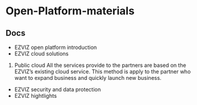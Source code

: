 # Open-Platform-materials
## Docs
- EZVIZ open platform introduction
- EZVIZ cloud solutions



1.  Public cloud
All the services provide to the partners are based on the EZVIZ’s existing cloud service. This method is apply to the partner who want to expand business and quickly launch new business.


- EZVIZ security and data protection
- EZVIZ hightlights

